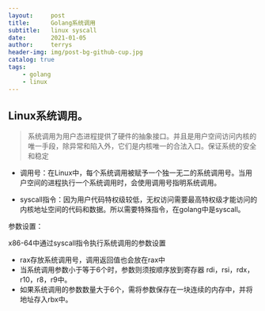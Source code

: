 ```yaml
---
layout:     post
title:      Golang系统调用
subtitle:   linux syscall
date:       2021-01-05
author:     terrys
header-img: img/post-bg-github-cup.jpg
catalog: true
tags:
    - golang
    - linux
---
```




## Linux系统调用。

> 系统调用为用户态进程提供了硬件的抽象接口。并且是用户空间访问内核的唯一手段，除异常和陷入外，它们是内核唯一的合法入口。保证系统的安全和稳定

- 调用号：在Linux中，每个系统调用被赋予一个独一无二的系统调用号。当用户空间的进程执行一个系统调用时，会使用调用号指明系统调用。


- syscall指令：因为用户代码特权级较低，无权访问需要最高特权级才能访问的内核地址空间的代码和数据。所以需要特殊指令，在golang中是syscall。

参数设置：

x86-64中通过syscall指令执行系统调用的参数设置

- rax存放系统调用号，调用返回值也会放在rax中
- 当系统调用参数小于等于6个时，参数则须按顺序放到寄存器 rdi，rsi，rdx，r10，r8，r9中。
- 如果系统调用的参数数量大于6个，需将参数保存在一块连续的内存中，并将地址存入rbx中。
 

